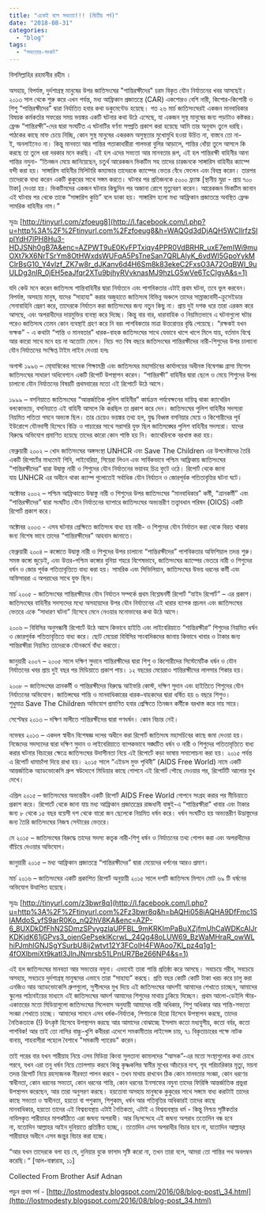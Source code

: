 ```yaml
---
title: "একেই বলে সভ্যতা!!! (দ্বিতীয় পর্ব)"
date: "2018-08-31"
categories: 
  - "blog"
tags: 
  - "সভ্যতার-সংকট"
---
```


বিসমিল্লাহির রহমানীর রহীম ।

অসহায়, বিপর্যস্ত, দুর্দশাগ্রস্থ মানুষের উপর জাতিসংঘের "শান্তিরক্ষীদের" চরম বিকৃত যৌন নির্যাতনের খবর আসছেই। ২০১৩ সাল থেকে শুরু করে এখন পর্যন্ত, মধ্য আফ্রিকান প্রজাতন্ত্রে (CAR) একশোরও বেশি নারী, কিশোর-কিশোরী ও শিশু “শান্তিরক্ষীদের” দ্বারা নির্যাতিত হবার কথা ডকুমেন্টেড হয়েছে। গত ২৬ মার্চ জাতিসংঘেরই একজন মানবাধিকার বিষয়ক কর্মকর্তার সফরের সময় ভয়ঙ্কর একটি ঘটনার কথা উঠে এসেছে, যা একজন সুস্থ মানুষের জন্য পড়াটাও কষ্টকর। ফ্রেঞ্চ “শান্তিরক্ষী”-দের দ্বারা সংঘটিত এ ঘটনাটির বর্ণনা সম্প্রতি প্রকাশ করা হয়েছে আমি তার অনুবাদ তুলে ধরছি। পাঠকের কাছে মাফ চেয়ে নিচ্ছি, কোন সুস্থ মানুষের একরকম অসুস্থতার মুখোমুখি হওয়া উচিত না, বাস্তবে তো না-ই, অনলাইনেও না। কিন্তু মানবতা আর শান্তির পতাকাধারীরা গালভরা বুলির আড়ালে, শান্তির ধোঁয়া তুলে আসলে কি করছে তা তুলে ধরা দরকার মনে করছি। এই হল এদের সভ্যতা আর মানবতার রূপ, এই হল শান্তিরক্ষী বাহিনীর আনা শান্তির নমুনা- “তিনজন মেয়ে জানিয়েছেন, চতুর্থ আরেকজন ভিকটিম সহ তাদের চারজনকে সাঙ্গারিস বাহিনীর ক্যাম্পে বন্দী করা হয়। সাঙ্গারিস বাহিনীর মিলিটারি কম্যান্ডার তাদেরকে ক্যাম্পের ভেতর বেঁধে ফেলেন এবং বিবস্ত্র করেন। তারপর তাদেরকে বাধ্য করেন একটি কুকুরের সাথে সঙ্গম করতে। ঘটনার পর প্রতিজনকে ৫০০০ ফ্র্যাঙ্ক \[স্থানীয় মুদ্রা - প্রায় ৭০০ টাকা\] দেওয়া হয়। ভিকটিমদের একজন ঘটনার কিছুদিন পর অজানা রোগে মৃত্যুবরণ করেন। আরেকজন ভিকটিম জানান এই ঘটনার পর থেকে তাকে “সাঙ্গারিস কুত্তি” বলে ডাকা হয়। সাঙ্গারিস হলো মধ্য আফ্রিকান প্রজাতন্ত্রে অবস্থিত ফ্রেঞ্চ সামরিক বাহিনীর নাম।”

সূত্রঃ [http://tinyurl.com/zfoeug8](http://l.facebook.com/l.php?u=http%3A%2F%2Ftinyurl.com%2Fzfoeug8&h=WAQGd3dDjAQH5WCllrfzSIplYdH7lPH8Hu3-HDJSNh0gB7A&enc=AZPWT9uE0KvFPTxiqy4PPR0VdBRHR_uxE7emIWi9muOXt7kX6NrTSrYm8OtHWxdsWUFqA5PsTneSan7QRLAlyK_6vdWI5GpoYykMClrBsG10_Y4vlzf_ZK7w8r_dJKanv6d4H6Sm8k83ekeC2FxsO3A72OqBWI_9uULDg3nIR_0jEH5eaJfqr2XTu9bjhyRVvknasMJ9hzLG5wVe6TcCIgvA&s=1)

যদি কেউ মনে করেন জাতিসংঘ শান্তিবাহিনীর দ্বারা নির্যাতনে এবং পাশবিকতার এটাই প্রথম ঘটনা, তবে ভুল করবেন। বিপর্যস্ত, অসহায় মানুষ, যাদের “সাহায্য” করার অজুহাতে জাতিসংঘ বিভিন্ন অঞ্চলে তাদের সাম্রাজ্যবাদী-ক্রুসেইডার সেনাবাহিনি প্রেরণ করে, তাদেরকে নির্যাতন করা জাতিসংঘের জন্য নতুন কিছু না। প্রায় দুই দশক ধরে তারা এরকম করে আসছে, এবং অপরাধীদের দায়মুক্তির ব্যবস্থা করে দিচ্ছে। কিন্তু বার বার, ধারাবাহিক ও নিয়মিতভাবে এ ঘটনাগুলো ঘটার পরেও জাতিসংঘ তেমন কোন ব্যবস্থাই গ্রহণ করে নি বরং পাশবিকতার মাত্রা উত্তরোত্তর বৃদ্ধি পেয়েছে। “রক্ষকই যখন ভক্ষক” - এ কথাটা “শান্তি ও মানবতার” ধারক-বাহক জাতিসংঘের সাথে যেভাবে খাপে খাপে মিলে যায়, বর্তমান বিশ্বে আর কারো সাথে মনে হয় না অতোটা মেলে। নিচে গত বিষ বছরে জাতিসংঘের শান্তিরক্ষীদের নারী-শিশুদের উপর চালানো যৌন নির্যাতনের সংক্ষিপ্ত টাইম লাইন দেওয়া হলঃ

অগাস্ট ১৯৯৬ – মো্যাম্বিকের সাবেক শিক্ষামন্ত্রী এবং জাতিসংঘর মহাসচিবের কার্যালয়ের অধীনস্ত বিষেশজ্ঞ গ্রাসা মিশেল জাতিসংঘের সাধারণ অধিবেশনে একটি রিপোর্ট উপস্থাপন করেন। “শান্তিরক্ষী” বাহিনীর দ্বারা ছেলে ও মেয়ে শিশুদের উপর চালানো যৌন নির্যাতনের বিষয়টি প্রথমবারের মতো এই রিপোর্টে উঠে আসে।

১৯৯৯ – বসনিয়াতে জাতিসংঘের “আন্তর্জাতিক পুলিশ বাহিনীর” কার্যক্রম পর্যবেক্ষনের দায়িত্ব থাকা ক্যাথেরিন বলকোভ্যাচ, বসনিয়াতে এই বাহিনী আসলে কি করছিল তা প্রকাশ করে দেন। জাতিসংঘের পুলিশ বাহিনীর সদস্যরা নিয়মিত পতিতা গমনে অভ্যস্ত ছিল। তার চেয়েও ভয়ঙ্কর তথ্য হল, যুদ্ধ বিধ্বস্ত বসনিয়ার মেয়ে ও কিশোরীদের পূর্ব ইউরোপে যৌনদাসী হিসেবে বিক্রি ও পাচারের সাথে সরাসরি যুক্ত ছিল জাতিসঙ্ঘের পুলিশ বাহিনীর সদস্যরা। যাদের বিরুদ্ধে অভিযোগ প্রমাণিত হয়েছে তাদের কারো কোন শাস্তি হয় নি। ক্যাথেরিনকে বরখাস্ত করা হয়।

ফেব্রুয়ারী ২০০২ – খোদ জাতিসংঘের অঙ্গসংস্থা UNHCR এবং Save The Children এর উপদেষ্টাদের তৈরি একটি রিপোর্টের মাধ্যমেই গিনি, লাইবেরিয়া, সিয়েরা লিওন এবং সার্বিকভাবে পশ্চিম আফ্রিকায় জাতিসংঘের “শান্তিরক্ষীদের” দ্বারা উদ্বাস্তু নারী ও শিশুদের যৌন নির্যাতনের ভয়াবহ চিত্র ফুটে ওঠে। রিপোর্ট থেকে জানা যায় UNHCR এর অধীনে থাকা ক্যাম্প গুলোতেই সর্বাধিক যৌন নির্যাতন ও জোরপূর্বক পতিতাবৃত্তির ঘটনা ঘটে।

অক্টোবর ২০০২ – পশ্চিম আফ্রিকাতে উদ্বাস্তু নারী ও শিশুদের উপর জাতিসংঘের “মানবাধিকার” কর্মী, “ত্রানকর্মী” এবং “শান্তিরক্ষীদের” দ্বারা সংঘটিত যৌন নির্যাতনের ব্যাপারে জাতিসংঘের অভ্যন্তরীণ তত্ত্বাবধান পরিষদ (OIOS) একটি রিপোর্ট প্রকাশ করে।

অক্টোবর ২০০৩ - এসব ঘটনার প্রেক্ষিতে জাতিসংঘ বাধ্য হয় নারী- ও শিশুদের যৌন নির্যাতন করা থেকে বিরত থাকার জন্য বিশেষ ভাবে তাদের “শান্তিরক্ষীদের” আহবান জানাতে।

ফেব্রুয়ারী ২০০৪ – কঙ্গোতে উদ্বাস্তু নারী ও শিশুদের উপর চালানো “শান্তিরক্ষীদের” পাশবিকতার অফিশিয়াল তদন্ত শুরু। সমস্ত কঙ্গো জুড়েই, এবং উত্তর-পশ্চিম কঙ্গোর বুনিয়া শহরে বিশেষভাবে, জাতিসংঘের ক্যাম্পের ভেতরে নারী ও শিশুদের ধর্ষন ও জোর পূর্বক পতিতাবৃত্তিতে বাধ্য করা হয়। সামরিক এবং সিভিলিয়ান, জাতিসংঘের উভয় ধরনের কর্মী এবং অফিসাররা এ অপরাধের সাথে যুক্ত ছিল।

মার্চ ২০০৫ - জাতিসংঘের শান্তিরক্ষীদের যৌন নির্যাতন সম্পর্কে প্রথম বিশ্লেষনর্মী রিপোর্ট “যাইদ রিপোর্ট” – এর প্রকাশ। জাতিসংঘের বাহিনীর সদস্যদের মধ্যে অসহায়দের উপর যৌন নির্যাতনের এই ধারার ব্যাপক প্রচলন এবং জাতিসংঘের ভেতরে একে “সাধারণ ঘটনা” হিসেবে মেনে নেওয়ার মনোভাবের কথা উঠে আসে।

২০০৬ – বিবিসির অনুসন্ধানী রিপোর্টে উঠে আসে কিভাবে হাইতি এবং লাইবেরিয়াতে “শান্তিরক্ষীরা” শিশুদের নিয়মিত ধর্ষন ও জোরপূর্বক পতিতাবৃত্তিতে বাধ্য করে। ছোট মেয়েরা বিবিসির সাংবাদিকদের জানায় কিভাবে খাবার ও টাকার জন্য শান্তিরক্ষীরা নিয়মিত তাদেরকে যৌনকর্মে বাঁধ্য করতো।

জানুয়ারী ২০০৭ – ২০০৫ সালে দক্ষিণ সুদানে শান্তিরক্ষীদের দ্বারা শিশু ও কিশোরীদের সিস্টেমেটিক ধর্ষন ও যৌন নির্যাতনের খবর প্রায় দুই বছর পর মিডিয়াতে প্রকাশ পায়। ১২ বছরের মেয়েরাও শান্তিরক্ষীদের লালসার শিকার হয়।

২০০৮ – জাতিসংঘের ত্রানকর্মী ও শান্তিরক্ষীদের বিরুদ্ধে আইভরি কোস্ট, দক্ষিণ সুদান এবং হাইতিতে শিশুদের যৌন নির্যাতনের অভিযোগ। জাতিন্সঘের শান্তি ও মানবাধিকারের ধারক-বাহকদের দ্বারা ধর্ষিত হয় ৬ বছরে শিশুও। শুধুমাত্র Save The Children অভিযোগ প্রমাণিত হবার প্রেক্ষিতে তিনজন কর্মীকে বরখাস্ত করে দায় সারে।

সেপ্টেম্বর ২০১৩ – দক্ষিণ মালীতে শান্তিরক্ষীদের দ্বারা গণধর্ষন। কোন বিচার নেই।

নভেম্বর ২০১৩ – একদল স্বাধীন বিশেষজ্ঞ দলের অধীনে করা রিপোর্ট জাতিসংঘ মহাসচিবের কাছে জমা দেওয়া হয়। নিজেদের সদস্যদের দ্বারা দক্ষিণ সুদান ও লাইবেরিয়াতে ব্যাপকভাবে সঙ্ঘটিত ধর্ষন ও নারী ও শিশুদের পতিতাবৃত্তিতে বাধ্য করার ঘটনার বিচারের ক্ষেত্রে জাতিসংঘের উদাসীনতা নিয়ে এই রিপোর্টে কড়া ভাষায় সমালোচনা করা হয়। ২০১৫ পর্যন্ত এ রিপোর্ট ধামাচাঁপা দিয়ে রাখা হয়। ২০১৫ সালে “এইডস মুক্ত পৃথিবী” (AIDS Free World) নামে একটি আন্তর্জাতিক অ্যাডভোকেসি গ্রুপ স্বউদ্যেগে মিডিয়ার কাছে গোপনে এই রিপোর্ট পৌছে দেওয়ার পর, রিপোর্টটি আলোর মুখ দেখে।

এপ্রিল ২০১৫ – জাতিসংঘের অভ্যন্তরীন একটি রিপোর্ট AIDS Free World গোপনে সংগ্রহ করার পর মীডিয়াতে প্রকাশ করে। রিপোর্টে থেকে জানা যায় মধ্য আফ্রিকান প্রজাতন্ত্রের রাজধানী বাঙ্গুই-এ “শান্তিরক্ষীরা” খাবার এবং টাকার জন্য ৮ থেকে ১৫ বছর বয়েসী দশ থেকে বারো জন ছেলেকে নিয়মিত ধর্ষন করে। ধর্ষন সংঘটিত হয় অভ্যন্তরীণ উদ্ভাস্তুদের জন্য তৈরি জাতিসংঘের নিজস্ব সেন্টারের ভেতরে।

মে ২০১৫ – জাতিসংঘের বিরুদ্ধে তাদের সদস্য কতৃক নারী-শিশু ধর্ষন ও নির্যাতনের তথ্য গোপন করা এবং অপরাধীদের বাঁচিয়ে দেওয়ার অভিযোগ।

জানুয়ারী ২০১৫ – মধ্য আফ্রিকান প্রজাতন্ত্রে “শান্তিরক্ষীদের” দ্বারা মেয়েদের ধর্শনের আরও প্রমাণ।

মার্চ ২০১৬ – জাতিসংঘের একটি প্রকাশিত রিপোর্ট অনুয়ায়ী ২০১৫ সালে দশটি জাতিসংঘ মিশনে মোট ৬৯ টি ধর্ষনের অভিযোগ উত্থাপিত হয়েছে।

সূত্রঃ [http://tinyurl.com/z3bwr8q](http://l.facebook.com/l.php?u=http%3A%2F%2Ftinyurl.com%2Fz3bwr8q&h=bAQHi058iAQHA9DfFmc1SlAMdoS_yfS9arR0Ko_nQ2hV8KA&enc=AZP-6_8UXDkDfFhN2SDmzSPvygzlaUPFBL_9mKRKImPaBuXZjfmUhCaWDKcAIJrKDKjdK61jGPvs3_oienGePsekIKcrwL_24Qg48oLUW69_BzWaMHraR_owWLhiPJmhlGNJSgYSurbU8ij2wtvt12Y3FCoIH4FWAoo7Kl_pz4q1g1-4fOXlbmiXt9katI3JlnJNmrsb51LPnUR7Be266NP4&s=1)

এই হল জাতিসংঘের মানবতা আর সভ্যতার নমুনা। এভাবেই তারা শান্তি প্রতিষ্ঠা করে আসছে। সবচেয়ে গরীব, সবচেয়ে অসহায়, সবচেয়ে দুর্দশাগ্রস্থ মানুষদের এভাবে তারা “সাহায্য” করছে। প্রতি বছর কোটি কোটি টাকা খরচ করে চালু করা এনজিও আর অ্যাডভোকেসি গ্রুপগুলো, সুশীলদের মুখ দিয়ে এই জাতিসংঘের আদর্শই আমাদের শেখাতে চাচ্ছেন, আমাদের স্কুলের পাঠ্যবইয়ের মাধ্যমে এই জাতিসংঘের আদর্শ আমাদের শিশুদের মাথায় ঢুকিয়ে দিচ্ছেন। প্রথম আলো-ডেইলি স্টার-একাত্তরের মতো মিডিয়াগুলো জাতিসংঘের সিলেবাস অনুযায়ী আমাদের নারী অধিকার, শিশু অধিকার আর শান্তি-সভ্যতা সংজ্ঞা শেখাতে চাচ্ছে। আমাদের সামনে এসব ধর্ষক-নির্যাতক, পিশাচকে হিরো হিসেবে উপস্থাপন করছে, তাদের নৈতিকতাকে (!) উৎকৃষ্ট হিসেবে উপস্থাপন করছে আর আমাদের বোঝাচ্ছে ইসলাম কতো মধ্যযুগীয়, কতো বর্বর, কতো পাশবিক! আর তাই তো নাসির বাচ্চু-খুশি কবীররা এদেশে সমকামীতার লাইসেন্স চায়, ৭১ বিকৃতাচারের পক্ষে নাটক বানায়, শাহবাগীরা পহেলে বৈশাখে "সমকামী প্যারেড" করেন।

তাই পরের বার যখন শারীয়াহ নিয়ে এসব মিডিয়া কিংবা সুলতানা কামালদের “আসক”-এর মতো সংস্থাগুলোর কথা চোখে পরবে, যখন এরা তনু ধর্ষন নিয়ে তোলপাড় করবে কিন্তু কৃষ্ণকলির স্বামীর মুখের আঁচড়ের দাগ, গৃহ পরিচারিকার মৃত্যু, ময়না তদন্ত রিপোর্ট নিয়ে রহস্যজনক নীরবতা পালন করবে - তখন মাথায় রাখবেন ঠিক কোন মানবতার সংজ্ঞা, কোন ধরণের স্বাধীনতা, কোন ধরনের সভ্যতা, কোন ধরনের শান্তি, কোন ধরনের ইনসাফের নমুনা তাদের ফিরিঙ্গি আন্তর্জাতিক প্রভুরা উপস্থাপন করেছেন, আর তারা অনুসরণ করছে। হয়তোবা অসহায় মানুষকে কুকুরের সাথে সঙ্গমে বাধ্য করাটাই তাদের কাছে সভ্যতা ও স্বাধীনতা, হয়তো বা পশুকাম, শিশুকাম, ধর্ষন আর পতিবৃত্তির অধিকারই তাদের কাছে মানবাধিকার, হয়তো তাদের এই বিশ্বব্যবস্থায় এটাই নৈতিকতা, এটাই এ বিশ্বব্যবস্থার ধর্ম - কিন্তু নিশ্চয় সৃষ্টিকর্তার নাযিলকৃত শারীয়াহর মাপকাঁঠিতে এরা জঘন্য অপরাধী। আর নিঃসন্দেহে এই জঘন্য অপরাধ ততোদিন বন্ধ হবে না, যতোদিন আল্লাহর আইন দুনিয়াতে প্রতিষ্ঠিত হচ্ছে,। ততোদিন এসব অপরাধীর বিচার হবে না, যতোদিন আল্লাহ্‌র শারীয়াহর অধীনে এসব জন্তুর বিচার করা হচ্ছে।

“আর যখন তাদেরকে বলা হয় যে, দুনিয়ার বুকে ফাসাদ সৃষ্টি করো না, তখন তারা বলে, আমরা তো শান্তির পথ অবলম্বন করেছি।“ \[আল-বাক্বারাহ, ১১\]

Collected From Brother Asif Adnan

পড়ুন প্রথম পর্ব - [http://lostmodesty.blogspot.com/2016/08/blog-post\_34.html](http://lostmodesty.blogspot.com/2016/08/blog-post_34.html)
